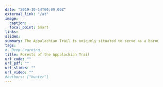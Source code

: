 ```yaml
---
date: "2019-10-14T00:00:00Z"
external_link: "/at"
image:
  caption: 
  focal_point: Smart
links:
slides: 
summary: The Appalachian Trail is uniquely situated to serve as a barometer for the air, water, and biological diversity of the Appalachian Mountains and much of the eastern United States.
tags:
#- Deep Learning
title: Forests of the Appalachian Trail
url_code: ""
url_pdf: ""
url_slides: ""
url_video: ""
#authors: ["hunter"]
---
```



